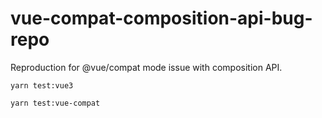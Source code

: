 # vue-compat-composition-api-bug-repo

Reproduction for @vue/compat mode issue with composition API.

`yarn test:vue3`

`yarn test:vue-compat`
